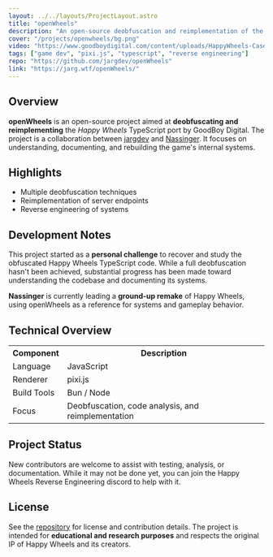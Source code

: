 ```yaml
---
layout: ../../layouts/ProjectLayout.astro
title: "openWheels"
description: "An open-source deobfuscation and reimplementation of the Happy Wheels TypeScript port"
cover: "/projects/openwheels/bg.png"
video: "https://www.goodboydigital.com/content/uploads/HappyWheels-CaseStudy.mp4"
tags: ["game dev", "pixi.js", "typescript", "reverse engineering"]
repo: "https://github.com/jargdev/openWheels"
link: "https://jarg.wtf/openWheels/"
---
```


<div class="space-y-8">

  <section>
    <h2 class="text-2xl font-bold text-[#ff6200] mb-4">Overview</h2>
    <p class="text-base text-gray-800">
      <strong>openWheels</strong> is an open-source project aimed at <strong>deobfuscating and reimplementing</strong> the <em>Happy Wheels</em> TypeScript port by GoodBoy Digital.
      The project is a collaboration between <a href="https://github.com/jargdev" class="text-[#ff6200] hover:underline">jargdev</a> and <a href="https://nassinger.com" class="text-[#ff6200] hover:underline">Nassinger</a>.
      It focuses on understanding, documenting, and rebuilding the game's internal systems.
    </p>
  </section>

  <section>
    <h2 class="text-2xl font-bold text-[#ff6200] mb-4">Highlights</h2>
    <ul class="list-disc list-inside space-y-2 text-gray-800">
      <li>Multiple deobfuscation techniques</li>
      <li>Reimplementation of server endpoints</li>
      <li>Reverse engineering of systems</li>
    </ul>
  </section>

  <section>
    <h2 class="text-2xl font-bold text-[#ff6200] mb-4">Development Notes</h2>
    <p class="text-gray-800 mb-2">
      This project started as a <strong>personal challenge</strong> to recover and study the obfuscated Happy Wheels TypeScript code. 
      While a full deobfuscation hasn't been achieved, substantial progress has been made toward understanding the codebase and documenting its systems.
    </p>
    <p class="text-gray-800">
      <strong>Nassinger</strong> is currently leading a <strong>ground-up remake</strong> of Happy Wheels, using openWheels as a reference for systems and gameplay behavior.
    </p>
  </section>

  <section>
    <h2 class="text-2xl font-bold text-[#ff6200] mb-4">Technical Overview</h2>
    <table class="w-full text-left border border-gray-200 rounded-lg overflow-hidden">
      <tr class="bg-[#fff4ee]">
        <th class="px-4 py-2 text-[#ff6200]">Component</th>
        <th class="px-4 py-2 text-[#ff6200]">Description</th>
      </tr>
      <tr class="border-t border-gray-200">
        <td class="px-4 py-2 font-medium">Language</td>
        <td class="px-4 py-2">JavaScript</td>
      </tr>
      <tr class="border-t border-gray-200 bg-gray-50">
        <td class="px-4 py-2 font-medium">Renderer</td>
        <td class="px-4 py-2">pixi.js</td>
      </tr>
      <tr class="border-t border-gray-200">
        <td class="px-4 py-2 font-medium">Build Tools</td>
        <td class="px-4 py-2">Bun / Node</td>
      </tr>
      <tr class="border-t border-gray-200 bg-gray-50">
        <td class="px-4 py-2 font-medium">Focus</td>
        <td class="px-4 py-2">Deobfuscation, code analysis, and reimplementation</td>
      </tr>
    </table>
  </section>

  <section>
    <h2 class="text-2xl font-bold text-[#ff6200] mb-4">Project Status</h2>
    <p class="text-gray-800">
      New contributors are welcome to assist with testing, analysis, or documentation. While it may not be done yet, you can join the Happy Wheels Reverse Engineering discord to help with it.
    </p>
  </section>

  <section>
    <h2 class="text-2xl font-bold text-[#ff6200] mb-4">License</h2>
    <p class="text-gray-800">
      See the <a href="https://github.com/jargdev/openWheels" class="text-[#ff6200] hover:underline">repository</a> for license and contribution details.  
      The project is intended for <strong>educational and research purposes</strong> and respects the original IP of Happy Wheels and its creators.
    </p>
  </section>

</div>
